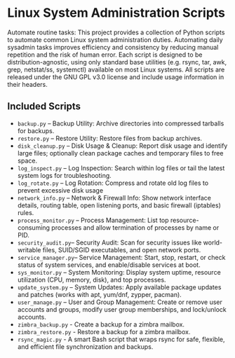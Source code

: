 # Linux System Administration Scripts

Automate routine tasks: This project provides a collection of Python scripts to automate common Linux system administration duties. Automating daily sysadmin tasks improves efficiency and consistency by reducing manual repetition and the risk of human error. Each script is designed to be distribution-agnostic, using only standard base utilities (e.g. rsync, tar, awk, grep, netstat/ss, systemctl) available on most Linux systems. All scripts are released under the GNU GPL v3.0 license and include usage information in their headers.

## Included Scripts

- `backup.py` – Backup Utility: Archive directories into compressed tarballs for backups.
- `restore.py` – Restore Utility: Restore files from backup archives.
- `disk_cleanup.py` – Disk Usage & Cleanup: Report disk usage and identify large files; optionally clean package caches and temporary files to free space.
- `log_inspect.py` – Log Inspection: Search within log files or tail the latest system logs for troubleshooting.
- `log_rotate.py` – Log Rotation: Compress and rotate old log files to prevent excessive disk usage
- `network_info.py` – Network & Firewall Info: Show network interface details, routing table, open listening ports, and basic firewall (iptables) rules.
- `process_monitor.py` – Process Management: List top resource-consuming processes and allow termination of processes by name or PID.
- `security_audit.py`– Security Audit: Scan for security issues like world-writable files, SUID/SGID executables, and open network ports.
- `service_manager.py`– Service Management: Start, stop, restart, or check status of system services, and enable/disable services at boot.
- `sys_monitor.py` – System Monitoring: Display system uptime, resource utilization (CPU, memory, disk), and top processes.
- `update_system.py` – System Updates: Apply available package updates and patches (works with apt, yum/dnf, zypper, pacman).
- `user_manage.py`  – User and Group Management: Create or remove user accounts and groups, modify user group memberships, and lock/unlock accounts.
- `zimbra_backup.py`  - Create a backup for a zimbra mailbox.
- `zimbra_restore.py`  - Restore a backup for a zimbra mailbox.
- `rsync_magic.py`  -  A smart Bash script that wraps rsync for safe, flexible, and efficient file synchronization and backups.

